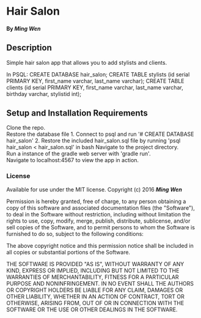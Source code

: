 # Hair Salon

#### By _Ming Wen_

## Description

Simple hair salon app that allows you to add stylists and clients.

  In PSQL:
  CREATE DATABASE hair_salon;
  CREATE TABLE stylists (id serial PRIMARY KEY, first_name varchar, last_name varchar);
  CREATE TABLE clients (id serial PRIMARY KEY, first_name varchar, last_name varchar, birthday varchar, stylistid int);

## Setup and Installation Requirements

  Clone the repo.  
  Restore the database file
    1. Connect to psql and run '# CREATE DATABASE hair_salon'
    2. Restore the included hair_salon.sql file by running 'psql hair_salon < hair_salon.sql' in bash
  Navigate to the project directory.  
  Run a instance of the gradle web server with 'gradle run'.  
  Navigate to localhost:4567 to view the app in action.

### License

Available for use under the MIT license.
Copyright (c) 2016 **_Ming Wen_**

  Permission is hereby granted, free of charge, to any person obtaining a copy of this software and associated documentation files (the "Software"), to deal in the Software without restriction, including without limitation the rights to use, copy, modify, merge, publish, distribute, sublicense, and/or sell copies of the Software, and to permit persons to whom the Software is furnished to do so, subject to the following conditions:

  The above copyright notice and this permission notice shall be included in all copies or substantial portions of the Software.

  THE SOFTWARE IS PROVIDED "AS IS", WITHOUT WARRANTY OF ANY KIND, EXPRESS OR IMPLIED, INCLUDING BUT NOT LIMITED TO THE WARRANTIES OF MERCHANTABILITY, FITNESS FOR A PARTICULAR PURPOSE AND NONINFRINGEMENT. IN NO EVENT SHALL THE AUTHORS OR COPYRIGHT HOLDERS BE LIABLE FOR ANY CLAIM, DAMAGES OR OTHER LIABILITY, WHETHER IN AN ACTION OF CONTRACT, TORT OR OTHERWISE, ARISING FROM, OUT OF OR IN CONNECTION WITH THE SOFTWARE OR THE USE OR OTHER DEALINGS IN THE SOFTWARE.
